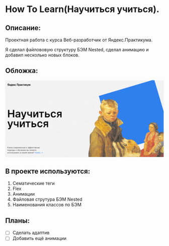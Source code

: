 # How To Learn(Научиться учиться).

## Описание:

Проектная работа с курса Веб-разработчик от Яндекс.Практикума.

Я сделал файлововую структуру БЭМ Nested, сделал анимацию и добавил несколько новых блоков.

## Обложка:

![Обложка](./images/main-cover.png)

## В проекте используются:

1. Сематические теги
2. Flex
3. Анимации
4. Файловая струтура БЭМ Nested
5. Наименования классов по БЭМ

## Планы:

- [ ] Сделать адаптив
- [ ] Добавить ещё анимации
